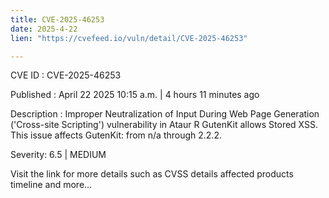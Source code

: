 ```yaml
---
title: CVE-2025-46253
date: 2025-4-22
lien: "https://cvefeed.io/vuln/detail/CVE-2025-46253"

---
```


CVE ID : CVE-2025-46253

Published :  April 22
2025
10:15 a.m. | 4 hours
11 minutes ago

Description : Improper Neutralization of Input During Web Page Generation ('Cross-site Scripting') vulnerability in Ataur R GutenKit allows Stored XSS. This issue affects GutenKit: from n/a through 2.2.2.

Severity: 6.5 | MEDIUM

Visit the link for more details
such as CVSS details
affected products
timeline
and more...
